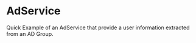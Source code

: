 # AdService
Quick Example of an AdService that provide a user information extracted from an AD Group.
